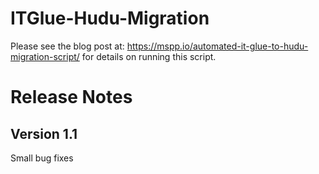 # ITGlue-Hudu-Migration
Please see the blog post at: https://mspp.io/automated-it-glue-to-hudu-migration-script/ for details on running this script.

# Release Notes
## Version 1.1
Small bug fixes